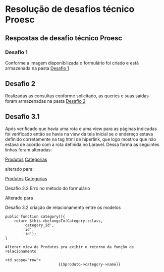 # Resolução de desafios técnico Proesc

## Respostas de desafio técnico Proesc

 ### Desafio 1

Conforme a imagem disponibilizada o formulário foi criado e está armazenada na pasta [Desafio 1](./desafio1/resolucao_desafio1)

 ## Desafio 2
Realizadas as consultas conforme solicitado, as queries e suas saídas foram armazenadas na pasta [Desafio 2](./desafio2/resoluca_desafio2)


## Desafio 3.1
Após verificado que havia uma rota e uma view para as páginas indicadas foi verificado então se havia na view da tela inicial
se o endereço estava definido corretamente na tag html de hiperlink, que logo mostrou que não estava de acordo com a rota definida
no Laravel. Dessa forma as seguintes linhas foram alteradas:
                    
<a href="{{ url('/produtos') }}">Produtos</a>
<a href="{{ url('/categorias') }}">Categorias</a>
                                        
alterado para:
                    
<a href="{{ url('/produtos/listar') }}">Produtos</a>
<a href="{{ url('/categorias/listar') }}">Categorias</a>

Desafio 3.2
Erro no método do formulário
<form name="formCard" id="formCard" method="GET" action="{{url('categorias/listar')}}">

Alterado para 
<form name="formCard" id="formCard" method="POST" action="{{url('categorias/listar')}}">

Desafio 3.2
criação de relacionamento entre os modelos

    public function category(){
        return $this->belongsTo(Category::class,
            'category_id',
            'id',
            'id');
    }
    
    Alterar view de Produtos pra exibir o retorno da função de relacionamento
    
    <td scope="row">
                            {{$produto->category->name}}


